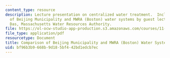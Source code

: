 ```yaml
---
content_type: resource
description: Lecture presentation on centralized water treatment.  Includes a comparison
  of Beijing Municipality and MWRA (Boston) water systems by guest lecturer Joshua
  Das, Massachusetts Water Resources Authority.
file: https://ol-ocw-studio-app-production.s3.amazonaws.com/courses/11-479j-water-and-sanitation-infrastructure-in-developing-countries-spring-2007/bf96b3b9668b9d185bf442bd1edcb7ec_lect8_beijing.pdf
file_type: application/pdf
resourcetype: Document
title: Comparison of Beijing Municipality and MWRA (Boston) Water Systems
uid: bf96b3b9-668b-9d18-5bf4-42bd1edcb7ec
---
```

